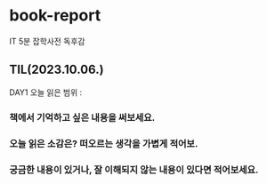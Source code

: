 # book-report
IT 5분 잡학사전 독후감
## TIL(2023.10.06.)
DAY1
오늘 읽은 범위 : 
### 책에서 기억하고 싶은 내용을 써보세요.
### 오늘 읽은 소감은? 떠오르는 생각을 가볍게 적어보.
### 궁금한 내용이 있거나, 잘 이해되지 않는 내용이 있다면 적어보세요.






